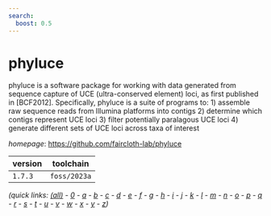 ```yaml
---
search:
  boost: 0.5
---
```

# phyluce

phyluce is a software package for working with data generated from sequence capture of UCE (ultra-conserved element) loci, as first published in [BCF2012]. Specifically, phyluce is a suite of programs to: 1) assemble raw sequence reads from Illumina platforms into contigs 2) determine which contigs represent UCE loci 3) filter potentially paralagous UCE loci 4) generate different sets of UCE loci across taxa of interest

*homepage*: <https://github.com/faircloth-lab/phyluce>

version | toolchain
--------|----------
``1.7.3`` | ``foss/2023a``


*(quick links: [(all)](../index.md) - [0](../0/index.md) - [a](../a/index.md) - [b](../b/index.md) - [c](../c/index.md) - [d](../d/index.md) - [e](../e/index.md) - [f](../f/index.md) - [g](../g/index.md) - [h](../h/index.md) - [i](../i/index.md) - [j](../j/index.md) - [k](../k/index.md) - [l](../l/index.md) - [m](../m/index.md) - [n](../n/index.md) - [o](../o/index.md) - [p](../p/index.md) - [q](../q/index.md) - [r](../r/index.md) - [s](../s/index.md) - [t](../t/index.md) - [u](../u/index.md) - [v](../v/index.md) - [w](../w/index.md) - [x](../x/index.md) - [y](../y/index.md) - [z](../z/index.md))*


